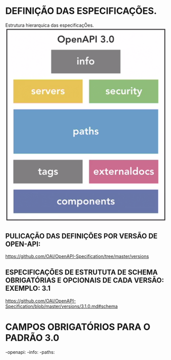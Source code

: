 # DEFINIÇÃO DAS ESPECIFICAÇÕES.
Estrutura hierarquica das especificaçÕes.
![SpecsStruct](Structure.PNG "Estrutura das Especificações")

## PULICAÇÃO DAS DEFINIÇÕES POR VERSÃO DE OPEN-API:
https://github.com/OAI/OpenAPI-Specification/tree/master/versions

## ESPECIFICAÇÕES DE ESTRUTUTA DE SCHEMA OBRIGATÓRIAS E OPCIONAIS DE CADA VERSÃO: EXEMPLO: 3.1
https://github.com/OAI/OpenAPI-Specification/blob/master/versions/3.1.0.md#schema

# CAMPOS OBRIGATÓRIOS PARA O PADRÃO 3.0
-openapi:
-info:
-paths: